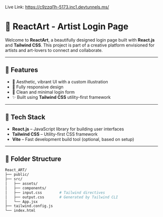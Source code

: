 Live Link: https://c9zzql1h-5173.inc1.devtunnels.ms/
# 🎨 ReactArt - Artist Login Page

Welcome to **ReactArt**, a beautifully designed login page built with **React.js** and **Tailwind CSS**. This project is part of a creative platform envisioned for artists and art-lovers to connect and collaborate.

---

## 🌟 Features

- 🎨 Aesthetic, vibrant UI with a custom illustration
- 📱 Fully responsive design
- 🔐 Clean and minimal login form
- ✨ Built using **Tailwind CSS** utility-first framework

---

## 🚀 Tech Stack

- **React.js** – JavaScript library for building user interfaces  
- **Tailwind CSS** – Utility-first CSS framework  
- **Vite** – Fast development build tool (optional, based on setup)

---

## 📁 Folder Structure

```bash
React_ART/
├── public/
├── src/
│   ├── assets/
│   ├── components/
│   ├── input.css        # Tailwind directives
│   ├── output.css       # Generated by Tailwind CLI
│   └── App.jsx
├── tailwind.config.js
└── index.html
